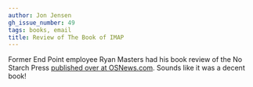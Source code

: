```yaml
---
author: Jon Jensen
gh_issue_number: 49
tags: books, email
title: Review of The Book of IMAP
---
```


Former End Point employee Ryan Masters had his book review of the No Starch Press [published over at OSNews.com](http://www.osnews.com/story/20212/Book_Review_The_Book_of_IMAP). Sounds like it was a decent book!

